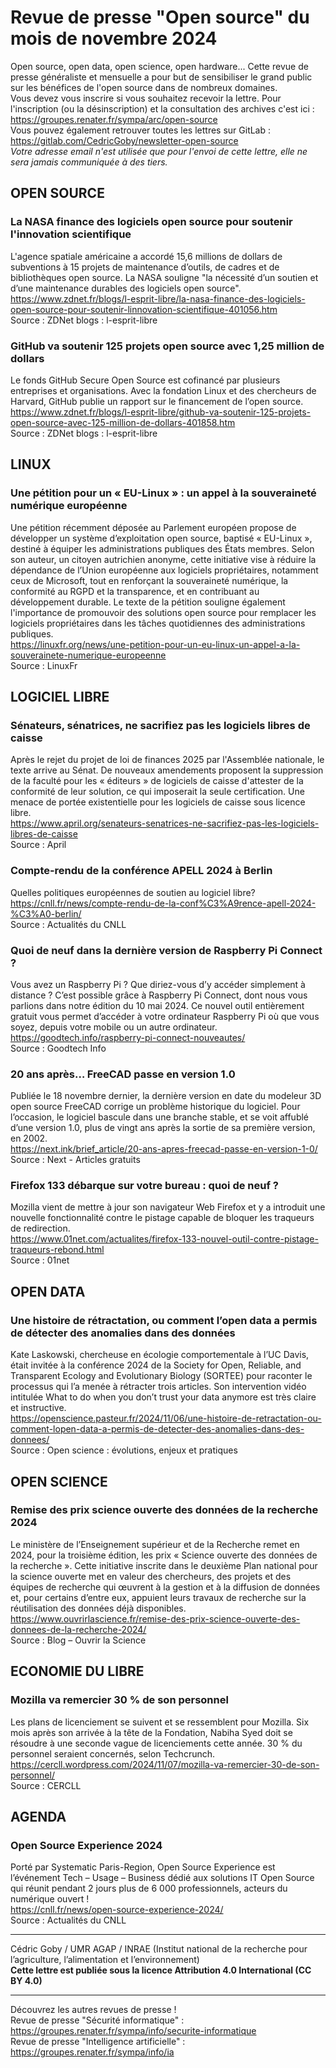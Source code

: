 # Revue de presse "Open source" du mois de novembre 2024  

Open source, open data, open science, open hardware... Cette revue de presse généraliste et mensuelle a pour but de sensibiliser le grand public sur les bénéfices de l'open source dans de nombreux domaines.  
Vous devez vous inscrire si vous souhaitez recevoir la lettre. Pour l'inscription (ou la désinscription) et la consultation des archives c'est ici : https://groupes.renater.fr/sympa/arc/open-source  
Vous pouvez également retrouver toutes les lettres sur GitLab : https://gitlab.com/CedricGoby/newsletter-open-source  
*Votre adresse email n'est utilisée que pour l'envoi de cette lettre, elle ne sera jamais communiquée à des tiers.*  

## OPEN SOURCE  

### La NASA finance des logiciels open source pour soutenir l'innovation scientifique
L'agence spatiale américaine a accordé 15,6 millions de dollars de subventions à 15 projets de maintenance d’outils, de cadres et de bibliothèques open source. La NASA souligne "la nécessité d’un soutien et d’une maintenance durables des logiciels open source".  
https://www.zdnet.fr/blogs/l-esprit-libre/la-nasa-finance-des-logiciels-open-source-pour-soutenir-linnovation-scientifique-401056.htm  
Source : ZDNet blogs : l-esprit-libre

### GitHub va soutenir 125 projets open source avec 1,25 million de dollars
Le fonds GitHub Secure Open Source est cofinancé par plusieurs entreprises et organisations. Avec la fondation Linux et des chercheurs de Harvard, GitHub publie un rapport sur le financement de l’open source.  
https://www.zdnet.fr/blogs/l-esprit-libre/github-va-soutenir-125-projets-open-source-avec-125-million-de-dollars-401858.htm  
Source : ZDNet blogs : l-esprit-libre

## LINUX  

### Une pétition pour un « EU-Linux » : un appel à la souveraineté numérique européenne
Une pétition récemment déposée au Parlement européen propose de développer un système d’exploitation open source, baptisé « EU-Linux », destiné à équiper les administrations publiques des États membres. Selon son auteur, un citoyen autrichien anonyme, cette initiative vise à réduire la dépendance de l’Union européenne aux logiciels propriétaires, notamment ceux de Microsoft, tout en renforçant la souveraineté numérique, la conformité au RGPD et la transparence, et en contribuant au développement durable. Le texte de la pétition souligne également l'importance de promouvoir des solutions open source pour remplacer les logiciels propriétaires dans les tâches quotidiennes des administrations publiques.  
https://linuxfr.org/news/une-petition-pour-un-eu-linux-un-appel-a-la-souverainete-numerique-europeenne  
Source : LinuxFr

## LOGICIEL LIBRE  

### Sénateurs, sénatrices, ne sacrifiez pas les logiciels libres de caisse
Après le rejet du projet de loi de finances 2025 par l'Assemblée nationale, le texte arrive au Sénat. De nouveaux amendements proposent la suppression de la faculté pour les « éditeurs » de logiciels de caisse d'attester de la conformité de leur solution, ce qui imposerait la seule certification. Une menace de portée existentielle pour les logiciels de caisse sous licence libre.  
https://www.april.org/senateurs-senatrices-ne-sacrifiez-pas-les-logiciels-libres-de-caisse  
Source : April

### Compte-rendu de la conférence APELL 2024 à Berlin
Quelles politiques européennes de soutien au logiciel libre?  
https://cnll.fr/news/compte-rendu-de-la-conf%C3%A9rence-apell-2024-%C3%A0-berlin/  
Source : Actualités du CNLL

### Quoi de neuf dans la dernière version de Raspberry Pi Connect ?
Vous avez un Raspberry Pi ? Que diriez-vous d’y accéder simplement à distance ? C’est possible grâce à Raspberry Pi Connect, dont nous vous parlions dans notre édition du 10 mai 2024. Ce nouvel outil entièrement gratuit vous permet d’accéder à votre ordinateur Raspberry Pi où que vous soyez, depuis votre mobile ou un autre ordinateur.  
https://goodtech.info/raspberry-pi-connect-nouveautes/  
Source : Goodtech Info

### 20 ans après… FreeCAD passe en version 1.0
Publiée le 18 novembre dernier, la dernière version en date du modeleur 3D open source FreeCAD corrige un problème historique du logiciel. Pour l’occasion, le logiciel bascule dans une branche stable, et se voit affublé d’une version 1.0, plus de vingt ans après la sortie de sa première version, en 2002.  
https://next.ink/brief_article/20-ans-apres-freecad-passe-en-version-1-0/  
Source : Next - Articles gratuits

### Firefox 133 débarque sur votre bureau : quoi de neuf ?
Mozilla vient de mettre à jour son navigateur Web Firefox et y a introduit une nouvelle fonctionnalité contre le pistage capable de bloquer les traqueurs de redirection.  
https://www.01net.com/actualites/firefox-133-nouvel-outil-contre-pistage-traqueurs-rebond.html  
Source : 01net

## OPEN DATA  

### Une histoire de rétractation, ou comment l’open data a permis de détecter des anomalies dans des données
Kate Laskowski, chercheuse en écologie comportementale à l’UC Davis, était invitée à la conférence 2024 de la Society for Open, Reliable, and Transparent Ecology and Evolutionary Biology (SORTEE) pour raconter le processus qui l’a menée à rétracter trois articles. Son intervention vidéo intitulée What to do when you don’t trust your data anymore est très claire et instructive.  
https://openscience.pasteur.fr/2024/11/06/une-histoire-de-retractation-ou-comment-lopen-data-a-permis-de-detecter-des-anomalies-dans-des-donnees/  
Source : Open science : évolutions, enjeux et pratiques

## OPEN SCIENCE  

### Remise des prix science ouverte des données de la recherche 2024
Le ministère de l’Enseignement supérieur et de la Recherche remet en 2024, pour la troisième édition, les prix « Science ouverte des données de la recherche ». Cette initiative inscrite dans le deuxième Plan national pour la science ouverte met en valeur des chercheurs, des projets et des équipes de recherche qui œuvrent à la gestion et à la diffusion de données et, pour certains d’entre eux, appuient leurs travaux de recherche sur la réutilisation des données déjà disponibles.  
https://www.ouvrirlascience.fr/remise-des-prix-science-ouverte-des-donnees-de-la-recherche-2024/  
Source : Blog – Ouvrir la Science

## ECONOMIE DU LIBRE  

### Mozilla va remercier 30 % de son personnel
Les plans de licenciement se suivent et se ressemblent pour Mozilla. Six mois après son arrivée à la tête de la Fondation, Nabiha Syed doit se résoudre à une seconde vague de licenciements cette année. 30 % du personnel seraient concernés, selon Techcrunch.  
https://cercll.wordpress.com/2024/11/07/mozilla-va-remercier-30-de-son-personnel/  
Source : CERCLL

## AGENDA  

### Open Source Experience 2024
Porté par Systematic Paris-Region, Open Source Experience est l’événement Tech – Usage – Business dédié aux solutions IT Open Source qui réunit pendant 2 jours plus de 6 000 professionnels, acteurs du numérique ouvert !  
https://cnll.fr/news/open-source-experience-2024/  
Source : Actualités du CNLL

---  
Cédric Goby / UMR AGAP / INRAE (Institut national de la recherche pour l’agriculture, l’alimentation et l’environnement)  
**Cette lettre est publiée sous la licence Attribution 4.0 International (CC BY 4.0)**  

---  
Découvrez les autres revues de presse !  
Revue de presse "Sécurité informatique" : https://groupes.renater.fr/sympa/info/securite-informatique  
Revue de presse "Intelligence artificielle" : https://groupes.renater.fr/sympa/info/ia  


